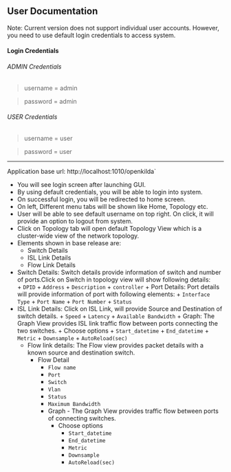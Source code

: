 
## **User Documentation**
Note: Current version does not support individual user accounts. However, you need to use default login credentials to access system.
#### Login Credentials 
###### ADMIN Credentials
 >username = admin
 
 >password = admin
###### USER Credentials
 >username = user
 
 >password = user
----
Application base url: http://localhost:1010/openkilda` 
* You will see login screen after launching GUI.
* By using default credentials, you will be able to login into system. 
* On successful login, you will be redirected to home screen.
* On left, Different menu tabs will be shown like Home, Topology etc. 
* User will be able to see default username on top right. On click, it will provide an option to logout from system.
* Click on Topology tab will open default Topology View which is a cluster-wide view of the network topology.
* Elements shown in base release are:
  + Switch Details
  + ISL Link Details
  + Flow Link Details
* Switch Details: Switch details provide information of switch and number of ports.Click on Switch in topology view will show following details:   
         + ```DPID```
         + ```Address```
         + ```Description```
         + ```controller```
         +  Port Details: Port details will provide information of port with following elements:
        + ```Interface Type```
        + ```Port Name```
        + ```Port Number```
        + ```Status```
* ISL Link Details: Click on ISL Link, will provide Source and Destination of switch details.
      + ```Speed```
      + ```Latency```
      + ```Available Bandwidth```
      + Graph: The Graph View provides ISL link traffic flow between ports connecting the two switches.
        + Choose options 
          + ```Start_datetime```
          + ```End_datetime```
          + ```Metric```
          + ```Downsample```
          + ```AutoReload(sec)```
  + Flow link details: The Flow view provides packet details with a known source and destination switch.
    + Flow Detail
      + ```Flow name```
      + ```Port```
      + ```Switch```
      + ```Vlan```
      + ```Status```
      + ```Maximum Bandwidth```
      + Graph - The Graph View provides traffic flow between ports of connecting switches. 
        + Choose options 
          + ```Start_datetime```
          + ```End_datetime```
          + ```Metric```
          + ```Downsample```
          + ```AutoReload(sec)```
      
  
 
